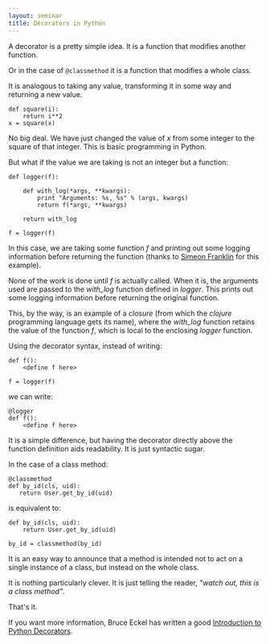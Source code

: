 ```yaml
---
layout: seminar
title: Decorators in Python
---
```

A decorator is a pretty simple idea. It is a function that modifies another function.

Or in the case of `@classmethod` it is a function that modifies a whole class.

It is analogous to taking any value, transforming it in some way and returning a new value.

    def square(i):
        return i**2
    x = square(x)

No big deal. We have just changed the value of *x* from some integer to the square of that integer. This is basic programming in Python.

But what if the value we are taking is not an integer but a function:

    def logger(f):

        def with_log(*args, **kwargs):
            print "Arguments: %s, %s" % (args, kwargs)
            return f(*args, **kwargs)

        return with_log

    f = logger(f)

In this case, we are taking some function *f* and printing out some logging information before returning the function (thanks to [Simeon Franklin](http://simeonfranklin.com/blog/2012/jul/1/python-decorators-in-12-steps/) for this example).

None of the work is done until *f* is actually called. When it is, the arguments used are passed to the *with_log* function defined in *logger*. This prints out some logging information before returning the original function.

This, by the way, is an example of a *closure* (from which the *clojure* programming language gets its name), where the *with_log* function retains the value of the function *f*, which is local to the enclosing *logger* function.

Using the decorator syntax, instead of writing:

    def f():
        <define f here>

    f = logger(f)

we can write:

    @logger
    def f():
        <define f here>

It is a simple difference, but having the decorator directly above the function definition aids readability. It is just syntactic sugar.

In the case of a class method:

    @classmethod
    def by_id(cls, uid):
       return User.get_by_id(uid)

is equivalent to:

    def by_id(cls, uid):
        return User.get_by_id(uid)

    by_id = classmethod(by_id)

It is an easy way to announce that a method is intended not to act on a single instance of a class, but instead on the whole class.

It is nothing particularly clever. It is just telling the reader, *"watch out, this is a class method"*.

That's it.

If you want more information, Bruce Eckel has written a good [Introduction to Python Decorators](http://www.artima.com/weblogs/viewpost.jsp?thread=240808).

